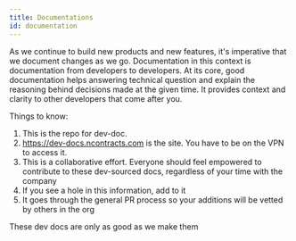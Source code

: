 ```yaml
---
title: Documentations
id: documentation
---
```


As we continue to build new products and new features, it's imperative that we document changes as we go.  Documentation in this context is documentation from developers to developers.  At its core, good documentation helps answering technical question and explain the reasoning behind decisions made at the given time.  It provides context and clarity to other developers that come after you.

Things to know:

1. This is the repo for dev-doc.
2. https://dev-docs.ncontracts.com is the site. You have to be on the VPN to access it.
3. This is a collaborative effort. Everyone should feel empowered to contribute to these dev-sourced docs, regardless of your time with the company
4. If you see a hole in this information, add to it
5. It goes through the general PR process so your additions will be vetted by others in the org

These dev docs are only as good as we make them 
